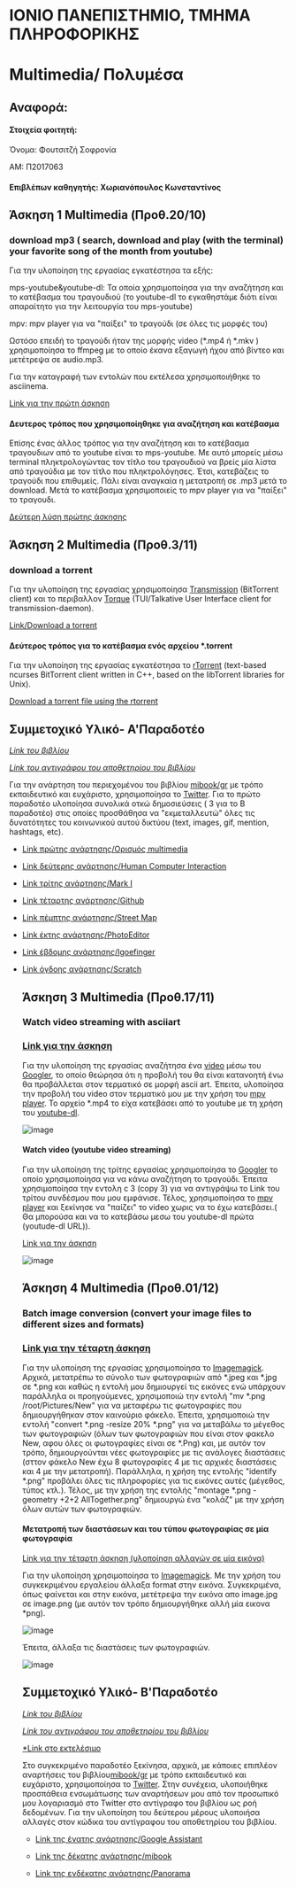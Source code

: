 # ΙΟΝΙΟ ΠΑΝΕΠΙΣΤΗΜΙΟ, ΤΜΗΜΑ ΠΛΗΡΟΦΟΡΙΚΗΣ 
# Multimedia/ Πολυμέσα

  ## Αναφορά:

#### Στοιχεία φοιτητή: 

Όνομα: Φουτσιτζή Σοφρονία

AM: Π2017063

#### Επιβλέπων καθηγητής: Χωριανόπουλος Κωνσταντίνος


  ## Άσκηση 1 Multimedia (Προθ.20/10)
   ### download mp3 ( search, download and play (with the terminal) your favorite song of the month from youtube)
   Για την υλοποίηση της εργασίας εγκατέστησα τα εξής:
   
   mps-youtube&youtube-dl: Τα οποία χρησιμοποίησα για την αναζήτηση και το κατέβασμα του τραγουδιού  (το youtube-dl το εγκαθηστάμε διότι είναι απαραίτητο για την λειτουργία του mps-youtube)
   
   mpv: mpv player για να "παίξει" το τραγούδι (σε όλες τις μορφές του) 
  
   Ωστόσο επειδή το τραγούδι ήταν της μορφής video (*.mp4 ή *.mkv ) χρησιμοποίησα το ffmpeg με το οποίο έκανα εξαγωγή ήχου από βίντεο
   και μετέτρεψα σε audio.mp3.
   
   Για την καταγραφή των εντολών που εκτέλεσα χρησιμοποιήθηκε το asciinema.
  
  [Link για την πρώτη άσκηση](https://asciinema.org/a/7IjvEOkmKvq8ey7zjQ3iXwdLm)



  

 #### Δευτερος τρόπος που χρησιμοποίηθηκε για αναζήτηση και κατέβασμα
  Επίσης ένας άλλος τρόπος για την αναζήτηση και το κατέβασμα τραγουδιων από το youtube είναι το mps-youtube. Με αυτό μπορείς μέσω terminal πληκτρολογώντας τον τίτλο του τραγουδιού να βρείς μία λίστα από τραγούδια με τον τίτλο που πληκτρολόγησες. Έτσι, κατεβάζεις το τραγούδι που επιθυμείς. Πάλι είναι αναγκαία η μετατροπή σε .mp3 μετά το download. Μετά το κατέβασμα χρησιμοποιείς το mpv player για να "παίξει" το τραγουδι.  

[Δεύτερη λύση πρώτης άσκησης](https://asciinema.org/a/jmAK9YM2GckhGSLe3sAoecGZ0)
  
  
  
  
   ## Άσκηση 2 Multimedia (Προθ.3/11)
   ### download a torrent
   Για την υλοποίηση της εργασίας χρησιμοποίησα [Transmission](https://en.wikipedia.org/wiki/Transmission_(BitTorrent_client)) (BitTorrent client) και το περιβαλλον [Torque](https://github.com/dylanaraps/torque) (TUI/Talkative User Interface client for transmission-daemon).
   
   [Link/Download a torrent](https://asciinema.org/a/mEJFVDFivhxN7KXL7p9qJKEkk)
  
   
   
   #### Δεύτερος τρόπος για το κατέβασμα ενός αρχείου *.torrent 
   Για την υλοποίηση της εργασίας εγκατέστησα το [rTorrent](https://en.wikipedia.org/wiki/RTorrent) (text-based ncurses BitTorrent client written in C++, based on the libTorrent libraries for Unix).
   
 [Download a torrent file using the rtorrent](https://asciinema.org/a/2xc27mSIa1CQmUTlOmtXWbfTE)
  
  
  
  ## Συμμετοχικό Υλικό- Α'Παραδοτέο
  
  [*Link του βιβλίου*](https://www.mibook.org/)
  
  [*Link του αντιγράφου του αποθετηρίου του βιβλίου*](https://github.com/fsofronia/gr/tree/gh-pages)
  
  Για την ανάρτηση του περιεχομένου του βιβλίου [mibook/gr](https://mibook.org/gr/) με τρόπο εκπαιδευτικό και ευχάριστο, χρησιμοποίησα το [Twitter](https://twitter.com/sofronia_f). Για το πρώτο παραδοτέο υλοποίησα συνολικά οτκώ δημοσιεύσεις ( 3 για το Β παραδοτέο) στις οποίες προσθάθησα να "εκμεταλλευτώ" όλες τις δυνατότητες του κοινωνικού αυτού δικτύου (text, images, gif, mention, hashtags, etc).
  
* [Link πρώτης ανάρτησης/Ορισμός multimedia](https://twitter.com/sofronia_f/status/1192152684075343873)
  
* [Link δεύτερης ανάρτησης/Human Computer Interaction](https://twitter.com/sofronia_f/status/1192160128449077248)
  
* [Link τρίτης ανάρτησης/Mark I](https://twitter.com/sofronia_f/status/1192173030237179904)
  
* [Link τέταρτης ανάρτησης/Github](https://twitter.com/sofronia_f/status/1192527323184214016)
  
* [Link πέμπτης ανάρτησης/Street Map](https://twitter.com/sofronia_f/status/1192535161583390720)
  
* [Link έκτης ανάρτησης/PhotoEditor](https://twitter.com/sofronia_f/status/1192563914191654912)
  
* [Link έβδομης ανάρτησης/Igoefinger](https://twitter.com/sofronia_f/status/1192567747156303873)
  
* [Link όγδοης ανάρτησης/Scratch](https://twitter.com/sofronia_f/status/1192573136761425920)
  
  
  
  
  
   ## Άσκηση 3 Multimedia (Προθ.17/11)
   ### Watch video streaming with asciiart
   
   ### [Link για την άσκηση](https://asciinema.org/a/nIVF5kIb3ZaGoKo2FMwM6cX6z)
   
   Για την υλοποίηση της εργασίας αναζήτησα ένα [video](https://www.youtube.com/watch?v=Hy3MV7oUuww&t=2s) μέσω του [Googler](https://www.tecmint.com/google-commandline-search-terminal/), το οποίο θεώρησα ότι η προβολή του θα είναι κατανοητή ένω θα προβάλλεται στον τερματικό σε μορφή ascii art. Έπειτα, υλοποίησα την προβολή του video στον τερματικό μου με την χρήση του [mpv player](https://github.com/mpv-player/mpv). Το αρχείο *.mp4 το είχα κατεβάσει από το youtube με τη χρήση του [youtube-dl](https://github.com/ytdl-org/youtube-dl).
   
   
   ![image](https://github.com/fsofronia/mm/blob/P2017063/projects/2017063/fireplace.png)
   
   
   
   
   #### Watch video (youtube video streaming)
   Για την υλοποίηση της τρίτης εργασίας χρησιμοποίησα το [Googler](https://www.tecmint.com/google-commandline-search-terminal/) το οποίο χρησιμοποίησα για να κάνω αναζήτηση το τραγούδι. Έπειτα χρησιμοποίησα την εντολη c 3 (copy 3) για να αντιγράψω το Link του τρίτου συνδέσμου που μου εμφάνισε. Τέλος, χρησιμοποίησα το [mpv player](https://github.com/mpv-player/mpv) και ξεκίνησε να "παίζει" το video χωρις να το έχω κατεβάσει.( Θα μπορούσα και να το κατεβάσω μεσω του youtube-dl πρώτα (youtude-dl URL)).
   
   [Link για την άσκηση](https://asciinema.org/a/5oYQOdzfxVC6DuQS0hCNjLVCe)
   
   
   ![image](https://github.com/fsofronia/mm/blob/P2017063/projects/2017063/Screenshot%20from%202019-11-17%2010-56-08.png)
   
   
  
  
  
  
   ## Άσκηση 4 Multimedia (Προθ.01/12)
   ### Batch image conversion (convert your image files to different sizes and formats)
   
   ### [Link για την τέταρτη άσκηση](https://asciinema.org/a/oSRmm2mu14hUiu98tlpBV4cRv)

    Για την υλοποίηση της εργασίας χρησιμοποίησα το [Imagemagick](https://www.howtogeek.com/109369/how-to-quickly-resize-convert-modify-images-from-the-linux-terminal/). Αρχικά, μετατρέπω το σύνολο των φωτογραφιών από *.jpeg και *.jpg σε *.png και καθώς η εντολή μου δημιουργεί τις εικόνες ενώ υπάρχουν παράλληλα οι προηγούμενες, χρησιμοποιώ την εντολή "mv *.png /root/Pictures/New" για να μεταφέρω τις φωτογραφίες που δημιουργήθηκαν στον καινούριο φάκελο. Έπειτα, χρησιμοποιώ την εντολή "convert *.png -resize 20% *.png" για να μεταβάλω το μέγεθος των φωτογραφιών (όλων των φωτογραφιών που είναι στον φακελο New, αφου όλες οι φωτογραφίες είναι σε *.Png) και, με αυτόν τον τρόπο, δημιουργούνται νέες φωτογραφίες με τις ανάλογες διαστάσεις (σττον φάκελο New έχω 8 φωτογραφίες 4 με τις αρχικές διαστάσεις και 4 με την μετατροπή). Παράλληλα, η χρήση της εντολής "identify *.png" προβάλει όλες τις πληροφορίες για τις εικόνες αυτές (μέγεθος, τύπος κτλ.). Τέλος, με την χρήση της εντολής "montage *.png -geometry +2+2 AllTogether.png" δημιουργώ ένα "κολάζ" με την χρήση όλων αυτών των φωτογραφιών.
    
    
    
   
   #### Μετατροπή των διαστάσεων και του τύπου φωτογραφίας σε μία φωτογραφία 
   [Link για την τέταρτη άσκηση (υλοποίηση αλλαγών σε μία εικόνα)](https://asciinema.org/a/KaEQpmW2IciHxqLt1gVqm6sfZ)
   
   
   Για την υλοποίηση χρησιμοποίησα το [Imagemagick](https://www.howtogeek.com/109369/how-to-quickly-resize-convert-modify-images-from-the-linux-terminal/). Με την χρήση του συγκεκριμένου εργαλείου άλλαξα format στην εικόνα. Συγκεκριμένα, όπως φαίνεται και στην εικόνα, μετέτρεψα την εικόνα απο image.jpg σε image.png (με αυτόν τον τρόπο δημιουργήθηκε αλλή μία εικονα *png).
   
   ![image](https://github.com/fsofronia/mm/blob/P2017063/projects/2017063/Screenshot1.png)
   
   
   Έπειτα, άλλαξα τις διαστάσεις των φωτογραφιών.
   
   ![image](https://github.com/fsofronia/mm/blob/P2017063/projects/2017063/Screenshot2.png)
   
   
   
   
   
   
   
  ## Συμμετοχικό Υλικό-   Β'Παραδοτέο
  
  [*Link του βιβλίου*](https://www.mibook.org/)
  
  [*Link του αντιγράφου του αποθετηρίου του βιβλίου*](https://github.com/fsofronia/gr/tree/gh-pages)
  
  [*Link στο εκτελέσιμο](https://fsofronia.github.io/gr/)
  
  Στο συγκεκριμένο παραδοτέο ξεκίνησα, αρχικά, με κάποιες επιπλέον αναρτήσεις του βιβλίου[mibook/gr](https://www.mibook.org/) με τρόπο εκπαιδευτικό και ευχάριστο, χρησιμοποίησα το [Twitter](https://twitter.com/sofronia_f). 
  Στην συνέχεια, υλοποιήθηκε προσπάθεια ενσωμάτωσης των αναρτήσεων μου από τον προσωπικό μου λογαριασμό στο Twitter στο αντίγραφο του βιβλίου ως ροή δεδομένων. Για την υλοποίηση του δεύτερου μέρους υλοποιήσα αλλαγές στον κώδικα του αντίγραφου του αποθετηρίου του βιβλίου.
  

  * [Link της ένατης ανάρτησης/Google Assistant](https://twitter.com/sofronia_f/status/1209072462543179776)

  * [Link της δέκατης ανάρτησης/mibook](https://twitter.com/sofronia_f/status/1210380897297616896)

  * [Link της ενδέκατης ανάρτησης/Panorama](https://twitter.com/sofronia_f/status/1215338958323953665)
  

   
   
   
   
   
   
  
  
